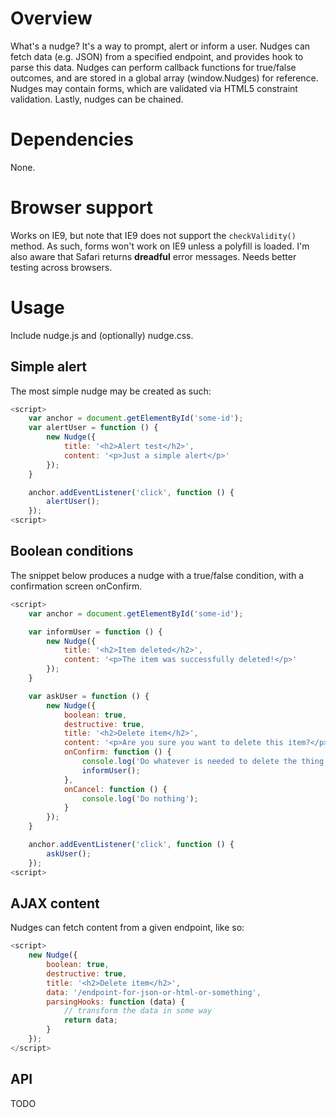 # Overview
What's a nudge? It's a way to prompt, alert or inform a user. Nudges can fetch data (e.g. JSON) from a specified endpoint, and provides hook to parse this data.
Nudges can perform callback functions for true/false outcomes, and are stored in a global array (window.Nudges) for reference.
Nudges may contain forms, which are validated via HTML5 constraint validation.
Lastly, nudges can be chained.


# Dependencies
None.


# Browser support
Works on IE9, but note that IE9 does not support the `checkValidity()` method. As such, forms won't work on IE9 unless a polyfill is loaded. I'm also aware that Safari returns **dreadful** error messages. Needs better testing across browsers.


# Usage
Include nudge.js and (optionally) nudge.css.


## Simple alert
The most simple nudge may be created as such:

```javascript
<script>
    var anchor = document.getElementById('some-id');
    var alertUser = function () {
        new Nudge({
            title: '<h2>Alert test</h2>',
            content: '<p>Just a simple alert</p>'
        });
    }

    anchor.addEventListener('click', function () {
        alertUser();
    });
<script>
```


## Boolean conditions
The snippet below produces a nudge with a true/false condition, with a confirmation screen onConfirm.

```javascript
<script>
    var anchor = document.getElementById('some-id');

    var informUser = function () {
        new Nudge({
            title: '<h2>Item deleted</h2>',
            content: '<p>The item was successfully deleted!</p>'
        });
    }

    var askUser = function () {
        new Nudge({
            boolean: true,
            destructive: true,
            title: '<h2>Delete item</h2>',
            content: '<p>Are you sure you want to delete this item?</p>',
            onConfirm: function () {
                console.log('Do whatever is needed to delete the thing...');
                informUser();
            },
            onCancel: function () {
                console.log('Do nothing');
            }
        });
    }

    anchor.addEventListener('click', function () {
        askUser();
    });
<script>
```


## AJAX content
Nudges can fetch content from a given endpoint, like so:

```javascript
<script>
    new Nudge({
        boolean: true,
        destructive: true,
        title: '<h2>Delete item</h2>',
        data: '/endpoint-for-json-or-html-or-something',
        parsingHooks: function (data) {
            // transform the data in some way
            return data;
        }
    });
</script>
```


## API
TODO
